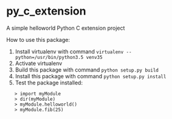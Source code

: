 # py_c_extension
A simple helloworld Python C extension project

How to use this package:
1. Install virtualenv with command `virtualenv --python=/usr/bin/python3.5 venv35`
2. Activate virtualenv
3. Build this package with command `python setup.py build`
4. Install this package with command `python setup.py install`
5. Test the package installed:
  ```
     > import myModule
     > dir(myModule)
     > myModule.helloworld()
     > myModule.fib(25)
  ```

